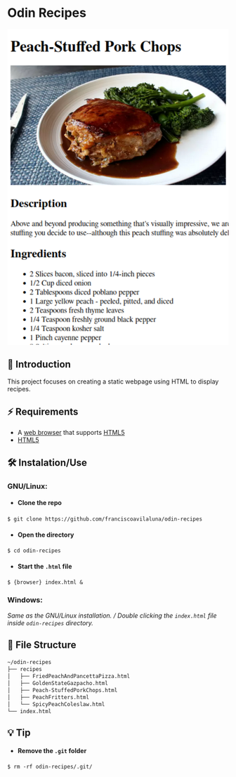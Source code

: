 # Odin Recipes

![Project Preview.](git-images/img01.png "This is a sample image.")


## 📖 Introduction
This project focuses on creating a static webpage using HTML to display recipes.

## ⚡️ Requirements
- A [web browser](https://en.wikipedia.org/wiki/Web_browser) that supports [HTML5](https://en.wikipedia.org/wiki/HTML5)
- [HTML5](https://en.wikipedia.org/wiki/HTML5)

## 🛠 Instalation/Use

### GNU/Linux:
* #### Clone the repo
`$ git clone https://github.com/franciscoavilaluna/odin-recipes`
* #### Open the directory
`$ cd odin-recipes`

* #### Start the `.html` file
`$ {browser} index.html &`

### Windows:
_Same as the GNU/Linux installation. / Double clicking the `index.html` file inside `odin-recipes` directory._

## 📂 File Structure

```
~/odin-recipes
├── recipes
│   ├── FriedPeachAndPancettaPizza.html
│   ├── GoldenStateGazpacho.html
│   ├── Peach-StuffedPorkChops.html
│   ├── PeachFritters.html
│   └── SpicyPeachColeslaw.html
└── index.html
```

## 💡 Tip
* #### Remove the `.git` folder
`$ rm -rf odin-recipes/.git/`
